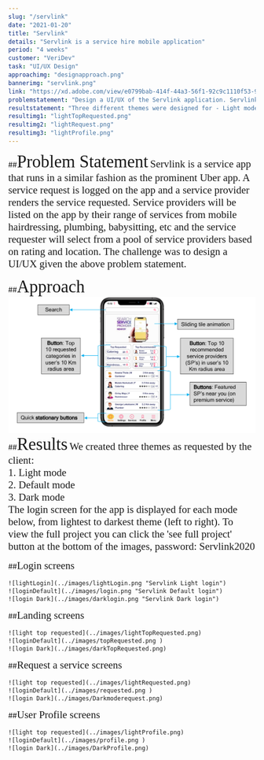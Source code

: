 ```yaml
---
slug: "/servlink"
date: "2021-01-20"
title: "Servlink"
details: "Servlink is a service hire mobile application"
period: "4 weeks"
customer: "VeriDev"
task: "UI/UX Design"
approachimg: "designapproach.png"
bannerimg: "servlink.png"
link: "https://xd.adobe.com/view/e0799bab-414f-44a3-56f1-92c9c1110f53-9648/?fullscreen"
problemstatement: "Design a UI/UX of the Servlink application. Servlink is a service request application. Its operation can be explained as follows. A service request is logged on the app and a service provider renders the service requested. Service providers are listed on the app by their range of services from mobile hairdressing, plumbing, babysitting, etc. The service requester selects from a pool of service providers based on rating and location."
resultstatement: "Three different themes were designed for - Light mode, Default mode and Dark mode."
resultimg1: "lightTopRequested.png"
resultimg2: "lightRequest.png"
resultimg3: "lightProfile.png"
---
```

##<span style="font-family:serif; font-size:2.5em">Problem Statement</span>
<span style="font-family:serif; font-size:1.5em">
    Servlink is a service app that runs in a similar fashion as the prominent Uber app. A service request is logged on the app and a service provider renders the service requested. Service providers will be listed on the app by their range of services from mobile hairdressing, plumbing, babysitting, etc and the service requester will select from a pool of service providers based on rating and location. The challenge was to design a UI/UX given the above problem statement.
</span>

##<span style="font-family:serif; font-size:2.5em">Approach</span>
![login Dark](../images/designapproach.png)
##<span style="font-family:serif; font-size:2.5em">Results</span>
<span style="font-family:serif; font-size:1.5em">
    We created three themes as requested by the client:<br>
    1. Light mode<br>
    2. Default mode<br>
    3. Dark mode<br>
    The login screen for the app is displayed for each mode below, from lightest to darkest theme (left to right). To view the full project  you can click the 'see full project' button at the bottom of the images, password: Servlink2020
</span>

##<span style="font-family:Poppins; font-size:1.5em">Login screens</span>
```grid|3|
![lightLogin](../images/lightLogin.png "Servlink Light login") 
![loginDefault](../images/login.png "Servlink Default login")
![login Dark](../images/darklogin.png "Servlink Dark login")
```
##<span style="font-family:Poppins; font-size:1.5em">Landing screens</span>
```grid|3|
![light top requested](../images/lightTopRequested.png) 
![loginDefault](../images/topRequested.png )
![login Dark](../images/darkTopRequested.png)
```
##<span style="font-family:Poppins; font-size:1.5em">Request a service screens</span>
```grid|3|
![light top requested](../images/lightRequested.png) 
![loginDefault](../images/requested.png )
![login Dark](../images/Darkmoderequest.png)
```
##<span style="font-family:Poppins; font-size:1.5em">User Profile screens</span>
```grid|3|
![light top requested](../images/lightProfile.png) 
![loginDefault](../images/profile.png )
![login Dark](../images/DarkProfile.png)
```


